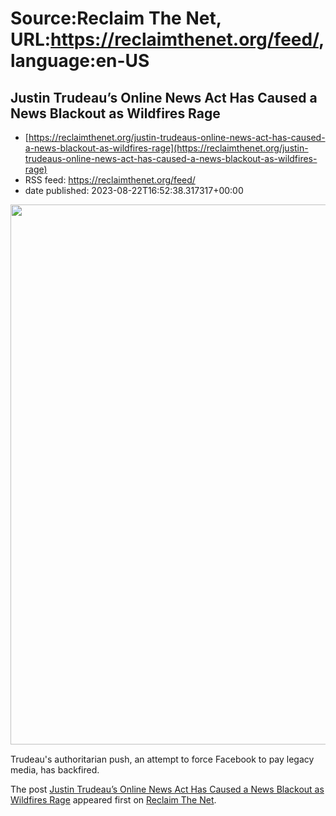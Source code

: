# Source:Reclaim The Net, URL:https://reclaimthenet.org/feed/, language:en-US

## Justin Trudeau’s Online News Act Has Caused a News Blackout as Wildfires Rage
 - [https://reclaimthenet.org/justin-trudeaus-online-news-act-has-caused-a-news-blackout-as-wildfires-rage](https://reclaimthenet.org/justin-trudeaus-online-news-act-has-caused-a-news-blackout-as-wildfires-rage)
 - RSS feed: https://reclaimthenet.org/feed/
 - date published: 2023-08-22T16:52:38.317317+00:00

<a href="https://reclaimthenet.org/justin-trudeaus-online-news-act-has-caused-a-news-blackout-as-wildfires-rage" rel="nofollow" title="Justin Trudeau&#8217;s Online News Act Has Caused a News Blackout as Wildfires Rage"><img alt="" class="webfeedsFeaturedVisual wp-post-image" height="864" src="https://reclaimthenet.org/wp-content/uploads/2023/08/trudeau-wildfire.jpg" style="display: block; margin: auto; margin-bottom: 15px;" width="1536" /></a><p>Trudeau's authoritarian push, an attempt to force Facebook to pay legacy media, has backfired.</p>
<p>The post <a href="https://reclaimthenet.org/justin-trudeaus-online-news-act-has-caused-a-news-blackout-as-wildfires-rage" rel="nofollow">Justin Trudeau&#8217;s Online News Act Has Caused a News Blackout as Wildfires Rage</a> appeared first on <a href="https://reclaimthenet.org" rel="nofollow">Reclaim The Net</a>.</p>

